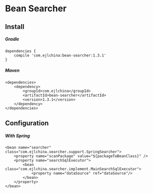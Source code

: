 # Bean Searcher

## Install 

##### Gradle

```
dependencies {
    compile 'com.ejlchina:bean-searcher:1.3.1'
}

```

##### Maven

```
<dependencies>
	<dependency>
		<groupId>com.ejlchina</groupId>
		<artifactId>bean-searcher</artifactId>
		<version>1.3.1</version>
	</dependency>
</dependencies>
```

## Configuration

##### With Spring

```
<bean name="searcher" class="com.ejlchina.searcher.support.SpringSearcher">
	<property name="scanPackage" value="${packageToBeanClass}" />
	<property name="searchSqlExecutor">
		<bean class="com.ejlchina.searcher.implement.MainSearchSqlExecutor">
			<property name="dataSource" ref="dataSource"/>
		</bean>
	</property>
</bean>
```

